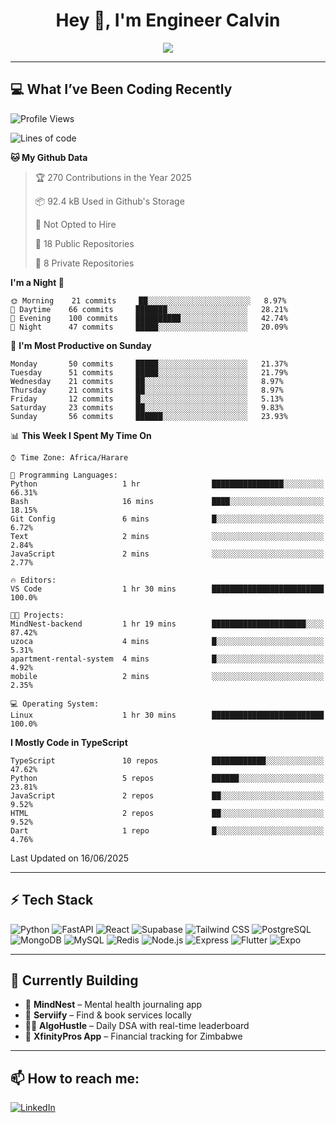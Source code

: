 <h1 align="center">Hey 👋, I'm Engineer Calvin</h1>

<p align="center">
  <img src="https://readme-typing-svg.herokuapp.com?font=Fira+Code&size=22&pause=1000&center=true&vCenter=true&width=435&lines=Code+is+life.;FastAPI+Jutsu+User;React+Ninja+in+Training;🔥+Engineer+on+a+Mission" />
</p>

---

## 💻 What I’ve Been Coding Recently

<!--START_SECTION:waka-->
![Profile Views](http://img.shields.io/badge/Profile%20Views-292-blue)

![Lines of code](https://img.shields.io/badge/From%20Hello%20World%20I%27ve%20Written-7.0%20million%20lines%20of%20code-blue)

**🐱 My Github Data** 

> 🏆 270 Contributions in the Year 2025
 > 
> 📦 92.4 kB Used in Github's Storage 
 > 
> 🚫 Not Opted to Hire
 > 
> 📜 18 Public Repositories 
 > 
> 🔑 8 Private Repositories  
 > 
**I'm a Night 🦉** 

```text
🌞 Morning    21 commits     ██░░░░░░░░░░░░░░░░░░░░░░░   8.97% 
🌆 Daytime    66 commits     ███████░░░░░░░░░░░░░░░░░░   28.21% 
🌃 Evening    100 commits    ██████████░░░░░░░░░░░░░░░   42.74% 
🌙 Night      47 commits     █████░░░░░░░░░░░░░░░░░░░░   20.09%

```
📅 **I'm Most Productive on Sunday** 

```text
Monday       50 commits     █████░░░░░░░░░░░░░░░░░░░░   21.37% 
Tuesday      51 commits     █████░░░░░░░░░░░░░░░░░░░░   21.79% 
Wednesday    21 commits     ██░░░░░░░░░░░░░░░░░░░░░░░   8.97% 
Thursday     21 commits     ██░░░░░░░░░░░░░░░░░░░░░░░   8.97% 
Friday       12 commits     █░░░░░░░░░░░░░░░░░░░░░░░░   5.13% 
Saturday     23 commits     ██░░░░░░░░░░░░░░░░░░░░░░░   9.83% 
Sunday       56 commits     ██████░░░░░░░░░░░░░░░░░░░   23.93%

```


📊 **This Week I Spent My Time On** 

```text
⌚︎ Time Zone: Africa/Harare

💬 Programming Languages: 
Python                   1 hr                ████████████████░░░░░░░░░   66.31% 
Bash                     16 mins             ████░░░░░░░░░░░░░░░░░░░░░   18.15% 
Git Config               6 mins              █░░░░░░░░░░░░░░░░░░░░░░░░   6.72% 
Text                     2 mins              ░░░░░░░░░░░░░░░░░░░░░░░░░   2.84% 
JavaScript               2 mins              ░░░░░░░░░░░░░░░░░░░░░░░░░   2.77%

🔥 Editors: 
VS Code                  1 hr 30 mins        █████████████████████████   100.0%

🐱‍💻 Projects: 
MindNest-backend         1 hr 19 mins        █████████████████████░░░░   87.42% 
uzoca                    4 mins              █░░░░░░░░░░░░░░░░░░░░░░░░   5.31% 
apartment-rental-system  4 mins              █░░░░░░░░░░░░░░░░░░░░░░░░   4.92% 
mobile                   2 mins              ░░░░░░░░░░░░░░░░░░░░░░░░░   2.35%

💻 Operating System: 
Linux                    1 hr 30 mins        █████████████████████████   100.0%

```

**I Mostly Code in TypeScript** 

```text
TypeScript               10 repos            ████████████░░░░░░░░░░░░░   47.62% 
Python                   5 repos             ██████░░░░░░░░░░░░░░░░░░░   23.81% 
JavaScript               2 repos             ██░░░░░░░░░░░░░░░░░░░░░░░   9.52% 
HTML                     2 repos             ██░░░░░░░░░░░░░░░░░░░░░░░   9.52% 
Dart                     1 repo              █░░░░░░░░░░░░░░░░░░░░░░░░   4.76%

```



 Last Updated on 16/06/2025
<!--END_SECTION:waka-->

---

## ⚡ Tech Stack

![Python](https://img.shields.io/badge/-Python-05122A?style=flat&logo=python)
![FastAPI](https://img.shields.io/badge/-FastAPI-05122A?style=flat&logo=fastapi)
![React](https://img.shields.io/badge/-React-05122A?style=flat&logo=react)
![Supabase](https://img.shields.io/badge/-Supabase-05122A?style=flat&logo=supabase)
![Tailwind CSS](https://img.shields.io/badge/-Tailwind-05122A?style=flat&logo=tailwindcss)
![PostgreSQL](https://img.shields.io/badge/-PostgreSQL-05122A?style=flat&logo=postgresql)
![MongoDB](https://img.shields.io/badge/-MongoDB-05122A?style=flat&logo=mongodb)
![MySQL](https://img.shields.io/badge/-MySQL-05122A?style=flat&logo=mysql)
![Redis](https://img.shields.io/badge/-Redis-05122A?style=flat&logo=redis)
![Node.js](https://img.shields.io/badge/-Node.js-05122A?style=flat&logo=node.js)
![Express](https://img.shields.io/badge/-Express-05122A?style=flat&logo=express)
![Flutter](https://img.shields.io/badge/-Flutter-05122A?style=flat&logo=flutter)
![Expo](https://img.shields.io/badge/-Expo-05122A?style=flat&logo=expo)

---

## 🧠 Currently Building

- 🧠 **MindNest** – Mental health journaling app
- 🧹 **Serviify** – Find & book services locally
- 🧑‍💻 **AlgoHustle** – Daily DSA with real-time leaderboard
- 💸 **XfinityPros App** – Financial tracking for Zimbabwe
  

---

## 📫 How to reach me:

[![LinkedIn](https://img.shields.io/badge/-EngineerCalvin-blue?style=flat-square&logo=Linkedin&logoColor=white)](https://linkedin.com/in/Codewizardry23)

